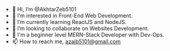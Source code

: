 - 👋 Hi, I’m @AkhtarZeb5101
- 👀 I’m interested in Front-End Web Development.
- 🌱 I’m currently learning ReactJS and NodeJS.
- 💞️ I’m looking to collaborate on Websites Development.
- 🍂 I'm a beginner level MERN-Stack Developer with Dev-Ops.
- 📫 How to reach me, azaib5101@gmail.com

<!---
AkhtarZeb5101/AkhtarZeb5101 is a ✨ special ✨ repository because its `README.md` (this file) appears on your GitHub profile.
You can click the Preview link to take a look at your changes.
--->
